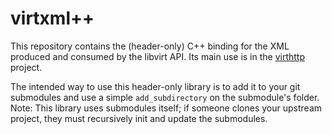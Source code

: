# virtxml++

This repository contains the (header-only) C++ binding for the XML produced and consumed by the libvirt API.
Its main use is in the [virthttp](https://github.com/heavyeyelid/virthttp) project.

The intended way to use this header-only library is to add it to your git submodules and use a simple `add_subdirectory` on the submodule's folder.
Note: This library uses submodules itself; if someone clones your upstream project, they must recursively init and update the submodules.
